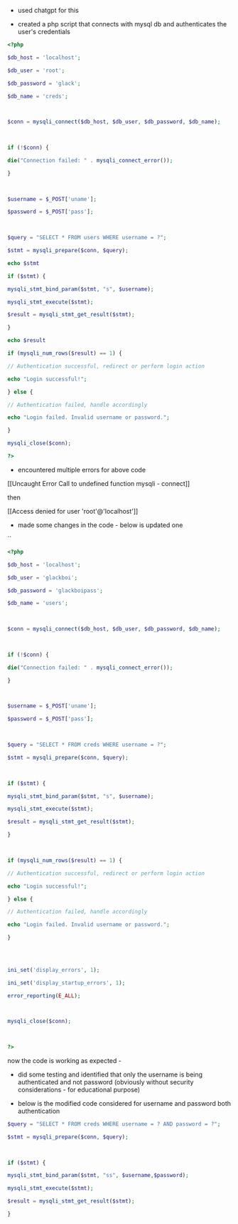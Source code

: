 - used chatgpt for this

- created a php script that connects with mysql db and authenticates the user's credentials

```php
<?php

$db_host = 'localhost';

$db_user = 'root';

$db_password = 'glack';

$db_name = 'creds';

  

$conn = mysqli_connect($db_host, $db_user, $db_password, $db_name);

  

if (!$conn) {

die("Connection failed: " . mysqli_connect_error());

}

  

$username = $_POST['uname'];

$password = $_POST['pass'];

  

$query = "SELECT * FROM users WHERE username = ?";

$stmt = mysqli_prepare($conn, $query);

echo $stmt

if ($stmt) {

mysqli_stmt_bind_param($stmt, "s", $username);

mysqli_stmt_execute($stmt);

$result = mysqli_stmt_get_result($stmt);

}

echo $result 

if (mysqli_num_rows($result) == 1) {

// Authentication successful, redirect or perform login action

echo "Login successful!";

} else {

// Authentication failed, handle accordingly

echo "Login failed. Invalid username or password.";

}

mysqli_close($conn);

?>
```

- encountered multiple errors for above code


[[Uncaught Error Call to undefined function mysqli - connect]]

then

[[Access denied for user 'root'@'localhost']]

- made some changes in the code - below is updated one

``
```php
<?php

$db_host = 'localhost';

$db_user = 'glackboi';

$db_password = 'glackboipass';

$db_name = 'users';

  

$conn = mysqli_connect($db_host, $db_user, $db_password, $db_name);

  

if (!$conn) {

die("Connection failed: " . mysqli_connect_error());

}

  

$username = $_POST['uname'];

$password = $_POST['pass'];

  

$query = "SELECT * FROM creds WHERE username = ?";

$stmt = mysqli_prepare($conn, $query);

  

if ($stmt) {

mysqli_stmt_bind_param($stmt, "s", $username);

mysqli_stmt_execute($stmt);

$result = mysqli_stmt_get_result($stmt);

}

  

if (mysqli_num_rows($result) == 1) {

// Authentication successful, redirect or perform login action

echo "Login successful!";

} else {

// Authentication failed, handle accordingly

echo "Login failed. Invalid username or password.";

}

  
  

ini_set('display_errors', 1);

ini_set('display_startup_errors', 1);

error_reporting(E_ALL);

  

mysqli_close($conn);

  

?>
```

now the code is working as expected -

-  did some testing and identified that only the username is being authenticated and not password (obviously without security considerations - for educational purpose)
 
- below is the modified code considered for username and password both authentication

```php
$query = "SELECT * FROM creds WHERE username = ? AND password = ?";

$stmt = mysqli_prepare($conn, $query);

  

if ($stmt) {

mysqli_stmt_bind_param($stmt, "ss", $username,$password);

mysqli_stmt_execute($stmt);

$result = mysqli_stmt_get_result($stmt);

}
```





